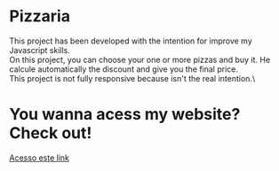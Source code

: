 # Pizzaria 

This project has been developed with the intention for improve my Javascript skills.\
On this project, you can choose your one or more pizzas and buy it. He calcule automatically the discount and give you the final price.\
This project is not fully responsive because isn't the real intention.\

# You wanna acess my website? Check out!
[Acesso este link](https://menupizzaria.netlify.app/)
